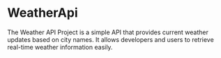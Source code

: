 # WeatherApi
The Weather API Project is a simple API that provides current weather updates based on city names. It allows developers and users to retrieve real-time weather information easily.
